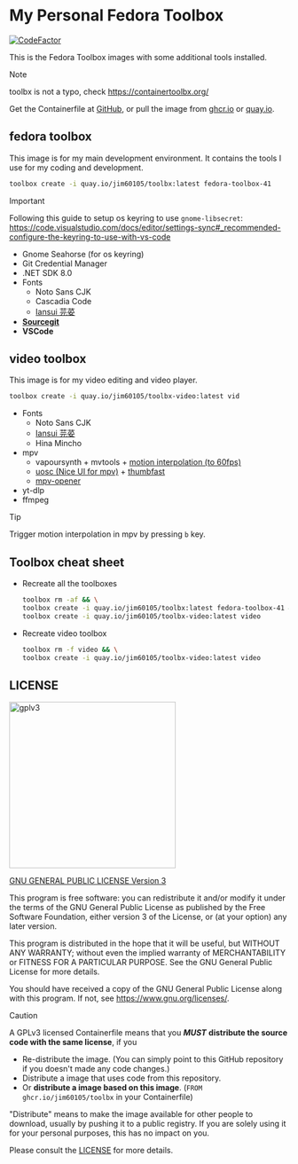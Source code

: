 # My Personal Fedora Toolbox

[![CodeFactor](https://www.codefactor.io/repository/github/jim60105/toolbx/badge?style=for-the-badge)](https://www.codefactor.io/repository/github/jim60105/toolbx)

This is the Fedora Toolbox images with some additional tools installed.

> [!NOTE]  
> toolbx is not a typo, check <https://containertoolbx.org/>

Get the Containerfile at [GitHub](https://github.com/jim60105/toolbx), or pull the image from [ghcr.io](https://github.com/jim60105?tab=packages&repo_name=toolbx) or [quay.io](https://quay.io/repository/jim60105/fedora-toolbox-41).

## fedora toolbox

This image is for my main development environment. It contains the tools I use for my coding and development.

```bash
toolbox create -i quay.io/jim60105/toolbx:latest fedora-toolbox-41
```

> [!IMPORTANT]  
> Following this guide to setup os keyring to use `gnome-libsecret`:  
> <https://code.visualstudio.com/docs/editor/settings-sync#_recommended-configure-the-keyring-to-use-with-vs-code>

- Gnome Seahorse (for os keyring)
- Git Credential Manager
- .NET SDK 8.0
- Fonts
  - Noto Sans CJK
  - Cascadia Code
  - [Iansui 芫荽](https://github.com/ButTaiwan/iansui)
- [**Sourcegit**](https://github.com/sourcegit-scm/sourcegit)
- **VSCode**

## video toolbox

This image is for my video editing and video player.

```bash
toolbox create -i quay.io/jim60105/toolbx-video:latest vid
```

- Fonts
  - Noto Sans CJK
  - [Iansui 芫荽](https://github.com/ButTaiwan/iansui)
  - Hina Mincho
- mpv
  - vapoursynth + mvtools + [motion interpolation (to 60fps)](https://gist.github.com/phiresky/4bfcfbbd05b3c2ed8645)
  - [uosc (Nice UI for mpv)](https://github.com/tomasklaen/uosc) + [thumbfast](https://github.com/po5/thumbfast)
  - [mpv-opener](./video/mpv-opener.sh)
- yt-dlp
- ffmpeg

> [!TIP]
> Trigger motion interpolation in mpv by pressing `b` key.

## Toolbox cheat sheet

- Recreate all the toolboxes

  ```bash
  toolbox rm -af && \
  toolbox create -i quay.io/jim60105/toolbx:latest fedora-toolbox-41 && \
  toolbox create -i quay.io/jim60105/toolbx-video:latest video
  ```

- Recreate video toolbox

  ```bash
  toolbox rm -f video && \
  toolbox create -i quay.io/jim60105/toolbx-video:latest video
  ```

## LICENSE

<img src="https://github.com/user-attachments/assets/77148063-7bd8-4c07-a776-ec297d2f6ad8" alt="gplv3" width="300" />

[GNU GENERAL PUBLIC LICENSE Version 3](LICENSE)

This program is free software: you can redistribute it and/or modify it under the terms of the GNU General Public License as published by the Free Software Foundation, either version 3 of the License, or (at your option) any later version.

This program is distributed in the hope that it will be useful, but WITHOUT ANY WARRANTY; without even the implied warranty of MERCHANTABILITY or FITNESS FOR A PARTICULAR PURPOSE. See the GNU General Public License for more details.

You should have received a copy of the GNU General Public License along with this program. If not, see <https://www.gnu.org/licenses/>.

> [!CAUTION]
> A GPLv3 licensed Containerfile means that you _**MUST**_ **distribute the source code with the same license**, if you
>
> - Re-distribute the image. (You can simply point to this GitHub repository if you doesn't made any code changes.)
> - Distribute a image that uses code from this repository.
> - Or **distribute a image based on this image**. (`FROM ghcr.io/jim60105/toolbx` in your Containerfile)
>
> "Distribute" means to make the image available for other people to download, usually by pushing it to a public registry. If you are solely using it for your personal purposes, this has no impact on you.
>
> Please consult the [LICENSE](LICENSE) for more details.
